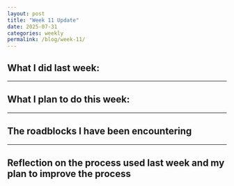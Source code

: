```yaml
---
layout: post
title: "Week 11 Update"
date: 2025-07-31
categories: weekly
permalink: /blog/week-11/
---
```

## What I did last week:


---

## What I plan to do this week:


---

## The roadblocks I have been encountering


---

## Reflection on the process used last week and my plan to improve the process
